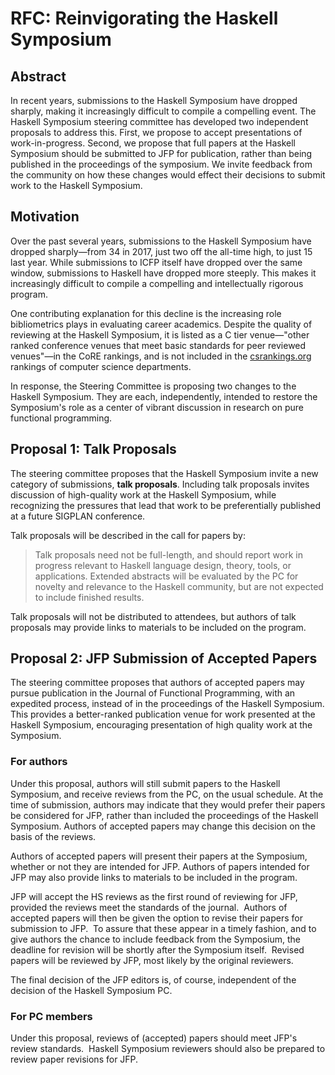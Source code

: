 # RFC: Reinvigorating the Haskell Symposium

## Abstract

In recent years, submissions to the Haskell Symposium have dropped sharply, making it increasingly difficult to compile a compelling event.  The Haskell Symposium steering committee has developed two independent proposals to address this.  First, we propose to accept presentations of work-in-progress.  Second, we propose that full papers at the Haskell Symposium should be submitted to JFP for publication, rather than being published in the proceedings of the symposium.  We invite feedback from the community on how these changes would effect their decisions to submit work to the Haskell Symposium.

## Motivation

Over the past several years, submissions to the Haskell Symposium have dropped sharply—from 34 in 2017, just two off the all-time high, to just 15 last year.  While submissions to ICFP itself have dropped over the same window, submissions to Haskell have dropped more steeply.  This makes it increasingly difficult to compile a compelling and intellectually rigorous program.

One contributing explanation for this decline is the increasing role bibliometrics plays in evaluating career academics.  Despite the quality of reviewing at the Haskell Symposium, it is listed as a C tier venue—"other ranked conference venues that meet basic standards for peer reviewed venues"—in the CoRE rankings, and is not included in the [csrankings.org](https://csrankings.org) rankings of computer science departments.

In response, the Steering Committee is proposing two changes to the Haskell Symposium.  They are each, independently, intended to restore the Symposium's role as a center of vibrant discussion in research on pure functional programming.

## Proposal 1: Talk Proposals

The steering committee proposes that the Haskell Symposium invite a new category of submissions, **talk proposals**. Including talk proposals invites discussion of high-quality work at the Haskell Symposium, while recognizing the pressures that lead that work to be preferentially published at a future SIGPLAN conference.

Talk proposals will be described in the call for papers by:

> Talk proposals need not be full-length, and should report work in progress relevant to Haskell language design, theory, tools, or applications.  Extended abstracts will be evaluated by the PC for novelty and relevance to the Haskell community, but are not expected to include finished results.  

Talk proposals will not be distributed to attendees, but authors of talk proposals may provide links to materials to be included on the program.

## Proposal 2: JFP Submission of Accepted Papers

The steering committee proposes that authors of accepted papers may pursue publication in the Journal of Functional Programming, with an expedited process, instead of in the proceedings of the Haskell Symposium.  This provides a better-ranked publication venue for work presented at the Haskell Symposium, encouraging presentation of high quality work at the Symposium.

### For authors

Under this proposal, authors will still submit papers to the Haskell Symposium, and receive reviews from the PC, on the usual schedule.  At the time of submission, authors may indicate that they would prefer their papers be considered for JFP, rather than included the proceedings of the Haskell Symposium.  Authors of accepted papers may change this decision on the basis of the reviews.

Authors of accepted papers will present their papers at the Symposium, whether or not they are intended for JFP.  Authors of papers intended for JFP may also provide links to materials to be included in the program.

JFP will accept the HS reviews as the first round of reviewing for JFP, provided the reviews meet the standards of the journal.  Authors of accepted papers will then be given the option to revise their papers for submission to JFP.  To assure that these appear in a timely fashion, and to give authors the chance to include feedback from the Symposium, the deadline for revision will be shortly after the Symposium itself.  Revised papers will be reviewed by JFP, most likely by the original reviewers.

The final decision of the JFP editors is, of course, independent of the decision of the Haskell Symposium PC.

### For PC members

Under this proposal, reviews of (accepted) papers should meet JFP's review standards.  Haskell Symposium reviewers should also be prepared to review paper revisions for JFP.